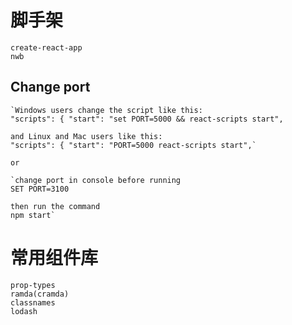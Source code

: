 # 脚手架
	create-react-app
	nwb

## Change port
	`Windows users change the script like this:
	"scripts": { "start": "set PORT=5000 && react-scripts start",

	and Linux and Mac users like this:
	"scripts": { "start": "PORT=5000 react-scripts start",`

	or

	`change port in console before running
	SET PORT=3100

	then run the command
	npm start`


# 常用组件库
	prop-types
	ramda(cramda)
	classnames
	lodash



